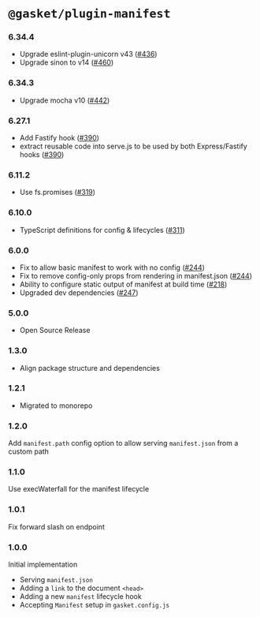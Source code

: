 # `@gasket/plugin-manifest`

### 6.34.4

- Upgrade eslint-plugin-unicorn v43 ([#436])
- Upgrade sinon to v14 ([#460])

### 6.34.3

- Upgrade mocha v10 ([#442])

### 6.27.1

- Add Fastify hook ([#390])
- extract reusable code into serve.js to be used by both Express/Fastify hooks ([#390])

### 6.11.2

- Use fs.promises ([#319])

### 6.10.0

- TypeScript definitions for config & lifecycles ([#311])

### 6.0.0

- Fix to allow basic manifest to work with no config ([#244])
- Fix to remove config-only props from rendering in manifest.json ([#244])
- Ability to configure static output of manifest at build time ([#218])
- Upgraded dev dependencies ([#247])

### 5.0.0

- Open Source Release

### 1.3.0

- Align package structure and dependencies

### 1.2.1

- Migrated to monorepo

### 1.2.0

 Add `manifest.path` config option to allow serving `manifest.json` from a custom path

### 1.1.0

 Use execWaterfall for the manifest lifecycle

### 1.0.1

 Fix forward slash on endpoint

### 1.0.0

 Initial implementation
  - Serving `manifest.json`
  - Adding a `link` to the document `<head>`
  - Adding a new `manifest` lifecycle hook
  - Accepting `Manifest` setup in `gasket.config.js`


[#218]: https://github.com/godaddy/gasket/pull/218
[#244]: https://github.com/godaddy/gasket/pull/244
[#247]: https://github.com/godaddy/gasket/pull/247
[#311]: https://github.com/godaddy/gasket/pull/311
[#319]: https://github.com/godaddy/gasket/pull/319
[#390]: https://github.com/godaddy/gasket/pull/390
[#436]: https://github.com/godaddy/gasket/pull/436
[#442]: https://github.com/godaddy/gasket/pull/442
[#460]: https://github.com/godaddy/gasket/pull/460

